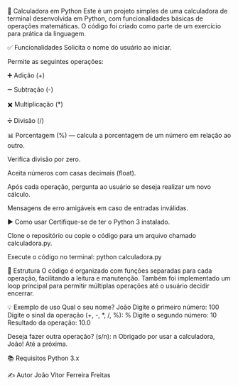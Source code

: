 🧮 Calculadora em Python
Este é um projeto simples de uma calculadora de terminal desenvolvida em Python, com funcionalidades básicas de operações matemáticas. O código foi criado como parte de um exercício para prática da linguagem.

✅ Funcionalidades
Solicita o nome do usuário ao iniciar.

Permite as seguintes operações:

➕ Adição (+)

➖ Subtração (-)

✖️ Multiplicação (*)

➗ Divisão (/)

📊 Porcentagem (%) — calcula a porcentagem de um número em relação ao outro.

Verifica divisão por zero.

Aceita números com casas decimais (float).

Após cada operação, pergunta ao usuário se deseja realizar um novo cálculo.

Mensagens de erro amigáveis em caso de entradas inválidas.

▶️ Como usar
Certifique-se de ter o Python 3 instalado.

Clone o repositório ou copie o código para um arquivo chamado calculadora.py.

Execute o código no terminal:
python calculadora.py

📁 Estrutura
O código é organizado com funções separadas para cada operação, facilitando a leitura e manutenção. Também foi implementado um loop principal para permitir múltiplas operações até o usuário decidir encerrar.

💡 Exemplo de uso
Qual o seu nome? João
Digite o primeiro número: 100
Digite o sinal da operação (+, -, *, /, %): %
Digite o segundo número: 10
Resultado da operação: 10.0

Deseja fazer outra operação? (s/n): n
Obrigado por usar a calculadora, João! Até a próxima.

📚 Requisitos
Python 3.x

✍️ Autor
João Vitor Ferreira Freitas
